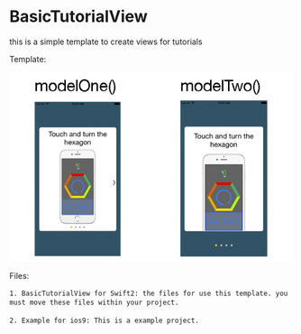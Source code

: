 # BasicTutorialView
this is a simple template to create views for tutorials

Template:

![alt tag](imageModel.png)


Files:

    1. BasicTutorialView for Swift2: the files for use this template. you must move these files within your project.

    2. Example for ios9: This is a example project.

